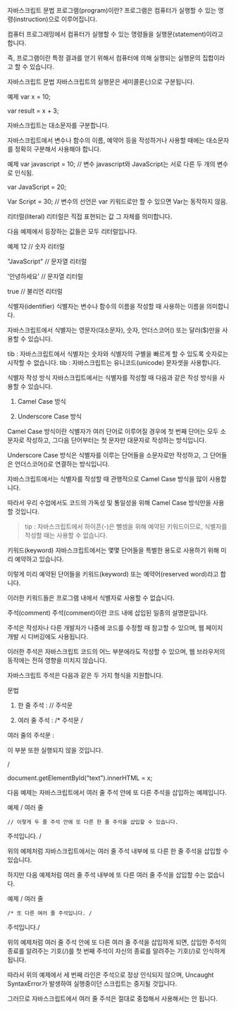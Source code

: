 자바스크립트 문법
프로그램(program)이란?
프로그램은 컴퓨터가 실행할 수 있는 명령(instruction)으로 이루어집니다.

컴퓨터 프로그래밍에서 컴퓨터가 실행할 수 있는 명령들을 실행문(statement)이라고 합니다.

즉, 프로그램이란 특정 결과를 얻기 위해서 컴퓨터에 의해 실행되는 실행문의 집합이라고 할 수 있습니다.

자바스크립트 문법
자바스크립트의 실행문은 세미콜론(;)으로 구분됩니다.

예제
var x = 10;

var result = x + 3;

자바스크립트는 대소문자를 구분합니다.

자바스크립트에서 변수나 함수의 이름, 예약어 등을 작성하거나 사용할 때에는 대소문자를 정확히 구분해서 사용해야 합니다.

예제
var javascript = 10; // 변수 javascript와 JavaScript는 서로 다른 두 개의 변수로 인식됨.

var JavaScript = 20;

Var Script = 30; // 변수의 선언은 var 키워드로만 할 수 있으면 Var는 동작하지 않음.

리터럴(literal)
리터럴은 직접 표현되는 값 그 자체를 의미합니다.

 

다음 예제에서 등장하는 값들은 모두 리터럴입니다.

예제
12            // 숫자 리터럴

"JavaScript"  // 문자열 리터럴

'안녕하세요'  // 문자열 리터럴

true          // 불리언 리터럴

식별자(identifier)
식별자는 변수나 함수의 이름을 작성할 때 사용하는 이름을 의미합니다.

자바스크립트에서 식별자는 영문자(대소문자), 숫자, 언더스코어() 또는 달러($)만을 사용할 수 있습니다.

tib : 자바스크립트에서 식별자는 숫자와 식별자의 구별을 빠르게 할 수 있도록 숫자로는 시작할 수 없습니다.
tib : 자바스크립트는 유니코드(unicode) 문자셋을 사용합니다.

식별자 작성 방식
자바스크립트에서는 식별자를 작성할 때 다음과 같은 작성 방식을 사용할 수 있습니다.

 

1. Camel Case 방식

2. Underscore Case 방식

 

Camel Case 방식이란 식별자가 여러 단어로 이루어질 경우에 첫 번째 단어는 모두 소문자로 작성하고, 그다음 단어부터는 첫 문자만 대문자로 작성하는 방식입니다.

Underscore Case 방식은 식별자를 이루는 단어들을 소문자로만 작성하고, 그 단어들은 언더스코어()로 연결하는 방식입니다.


 

자바스크립트에서는 식별자를 작성할 때 관행적으로 Camel Case 방식을 많이 사용합니다.


따라서 우리 수업에서도 코드의 가독성 및 통일성을 위해 Camel Case 방식만을 사용할 것입니다.



>tip : 자바스크립트에서 하이픈(-)은 뺄셈을 위해 예약된 키워드이므로, 식별자를 작성할 때는 사용할 수 없습니다.

키워드(keyword)
자바스크립트에서는 몇몇 단어들을 특별한 용도로 사용하기 위해 미리 예약하고 있습니다.

이렇게 미리 예약된 단어들을 키워드(keyword) 또는 예약어(reserved word)라고 합니다.

이러한 키워드들은 프로그램 내에서 식별자로 사용할 수 없습니다.



주석(comment)
주석(comment)이란 코드 내에 삽입된 일종의 설명문입니다.

주석은 작성자나 다른 개발자가 나중에 코드를 수정할 때 참고할 수 있으며, 웹 페이지 개발 시 디버깅에도 사용됩니다.

이러한 주석은 자바스크립트 코드의 어느 부분에라도 작성할 수 있으며, 웹 브라우저의 동작에는 전혀 영향을 미치지 않습니다.

 

자바스크립트 주석은 다음과 같은 두 가지 형식을 지원합니다.

문법
1. 한 줄 주석 : // 주석문

2. 여러 줄 주석 : /* 주석문 /

 


여러 줄의 주석문 :

이 부분 또한 실행되지 않을 것입니다.

/

document.getElementById("text").innerHTML = x;

다음 예제는 자바스크립트에서 여러 줄 주석 안에 또 다른 주석을 삽입하는 예제입니다.

예제
/ 여러 줄

    // 이렇게 두 줄 주석 안에 또 다른 한 줄 주석을 삽입할 수 있습니다.

주석입니다. /

 

위의 예제처럼 자바스크립트에서는 여러 줄 주석 내부에 또 다른 한 줄 주석을 삽입할 수 있습니다.

 

하지만 다음 예제처럼 여러 줄 주석 내부에 또 다른 여러 줄 주석을 삽입할 수는 없습니다.

예제
/ 여러 줄

    /* 또 다른 여러 줄 주석입니다. /

주석입니다./

 

위의 예제처럼 여러 줄 주석 안에 또 다른 여러 줄 주석을 삽입하게 되면, 삽입한 주석의 종료를 알려주는 기호(/)를 첫 번째 주석이 자신의 종료를 알려주는 기호(/)로 인식하게 됩니다.

따라서 위의 예제에서 세 번째 라인은 주석으로 정상 인식되지 않으며, Uncaught SyntaxError가 발생하여 실행중이던 스크립트는 중지될 것입니다.

 

그러므로 자바스크립트에서 여러 줄 주석은 절대로 중첩해서 사용해서는 안 됩니다.